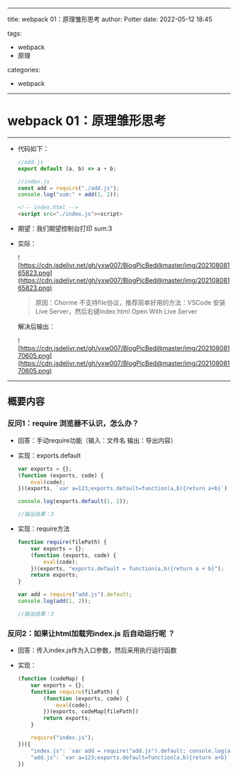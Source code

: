 
---
title:  webpack 01：原理雏形思考
author: Potter
date: 2022-05-12 18:45

tags:

- webpack
- 原理

categories:

- webpack
---

# webpack 01：原理雏形思考


---
- 代码如下：

    ```jsx
    //add.js
    export default (a, b) => a + b;
    ```

    ```jsx
    //index.js
    const add = require("./add.js");
    console.log("sum:" + add(1, 2));
    ```

    ```html
    <!-- index.html -->
    <script src="./index.js"><script>
    ```

- 期望：我们期望控制台打印 sum:3
- 实际：

    ![https://cdn.jsdelivr.net/gh/yxw007/BlogPicBed@master/img/20210808165823.png](https://cdn.jsdelivr.net/gh/yxw007/BlogPicBed@master/img/20210808165823.png)

    > 原因：Chorme 不支持file协议，推荐简单好用的方法：VSCode 安装Live Server，然后右键index.html Open With Live Server
    >

    解决后输出：

    ![https://cdn.jsdelivr.net/gh/yxw007/BlogPicBed@master/img/20210808170605.png](https://cdn.jsdelivr.net/gh/yxw007/BlogPicBed@master/img/20210808170605.png)
---

## 概要内容


### 反问1：require 浏览器不认识，怎么办？

- 回答：手动require功能（输入：文件名  输出：导出内容）
- 实现：exports.default

    ```jsx
    var exports = {};
    (function (exports, code) {
        eval(code);
    })(exports, `var a=123;exports.default=function(a,b){return a+b}`)
    
    console.log(exports.default(1, 2));
    
    //输出结果：3
    ```

- 实现：require方法

    ```jsx
    function require(filePath) {
        var exports = {};
        (function (exports, code) {
            eval(code);
        })(exports, "exports.default = function(a,b){return a + b}");
        return exports;
    }
    
    var add = require("add.js").default;
    console.log(add(1, 2));
    
    //输出结果：3
    ```

### 反问2：如果让html加载完index.js 后自动运行呢 ？

- 回答：传入index.js作为入口参数，然后采用执行运行函数
- 实现：

    ```jsx
    (function (codeMap) {
        var exports = {};
        function require(filePath) {
            (function (exports, code) {
                eval(code);
            })(exports, codeMap[filePath])
            return exports;
        }
    
        require("index.js");
    })({
        "index.js": `var add = require("add.js").default; console.log(add(1,2));`,
        "add.js": `var a=123;exports.default=function(a,b){return a+b}`,
    })
    ```
